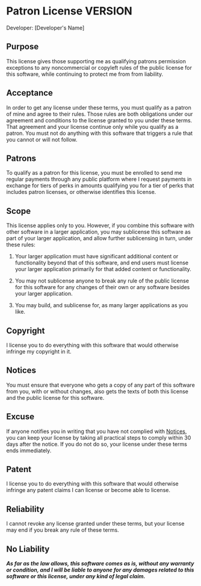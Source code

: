 # Patron License VERSION

Developer: [Developer's Name]

## Purpose

This license gives those supporting me as qualifying patrons permission exceptions to any noncommercial or copyleft rules of the public license for this software, while continuing to protect me from from liability.

## Acceptance

In order to get any license under these terms, you must qualify as a patron of mine and agree to their rules.  Those rules are both obligations under our agreement and conditions to the license granted to you under these terms.  That agreement and your license continue only while you qualify as a patron.  You must not do anything with this software that triggers a rule that you cannot or will not follow.

## Patrons

To qualify as a patron for this license, you must be enrolled to send me regular payments through any public platform where I request payments in exchange for tiers of perks in amounts qualifying you for a tier of perks that includes patron licenses, or otherwise identifies this license.

## Scope

This license applies only to you.  However, if you combine this software with other software in a larger application, you may sublicense this software as part of your larger application, and allow further sublicensing in turn, under these rules:

1.  Your larger application must have significant additional content or functionality beyond that of this software, and end users must license your larger application primarily for that added content or functionality.

2.  You may not sublicense anyone to break any rule of the public license for this software for any changes of their own or any software besides your larger application.

3.  You may build, and sublicense for, as many larger applications as you like.

## Copyright

I license you to do everything with this software that would otherwise infringe my copyright in it.

## Notices

You must ensure that everyone who gets a copy of any part of this software from you, with or without changes, also gets the texts of both this license and the public license for this software.

## Excuse

If anyone notifies you in writing that you have not complied with [Notices](#notices), you can keep your license by taking all practical steps to comply within 30 days after the notice.  If you do not do so, your license under these terms ends immediately.

## Patent

I license you to do everything with this software that would otherwise infringe any patent claims I can license or become able to license.

## Reliability

I cannot revoke any license granted under these terms, but your license may end if you break any rule of these terms.

## No Liability

***As far as the law allows, this software comes as is, without any warranty or condition, and I will be liable to anyone for any damages related to this software or this license, under any kind of legal claim.***
